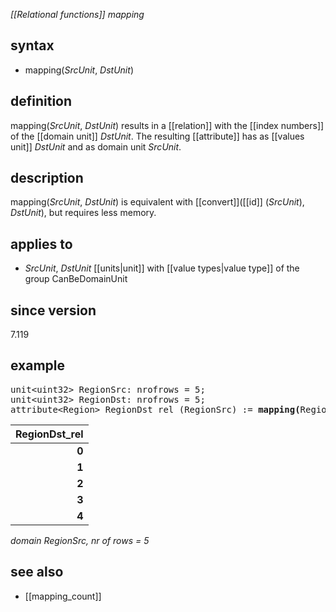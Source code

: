 *[[Relational functions]] mapping*

## syntax

- mapping(*SrcUnit*, *DstUnit*)

## definition

mapping(*SrcUnit*, *DstUnit*) results in a [[relation]] with the [[index numbers]] of the [[domain unit]] *DstUnit*. The resulting [[attribute]] has as [[values unit]] *DstUnit* and as domain unit *SrcUnit*.

## description

mapping(*SrcUnit*, *DstUnit*) is equivalent with [[convert]]([[id]] (*SrcUnit*), *DstUnit*), but requires less memory.

## applies to

- *SrcUnit*, *DstUnit* [[units|unit]] with [[value types|value type]] of the group CanBeDomainUnit

## since version

7.119

## example

<pre>
unit&lt;uint32&gt; RegionSrc: nrofrows = 5;
unit&lt;uint32&gt; RegionDst: nrofrows = 5;
attribute&lt;Region&gt; RegionDst_rel (RegionSrc) := <B>mapping(</B>RegionSrc, RegionDst<B>)</B>;
</pre>

| **RegionDst_rel** |
|------------------:|
| **0**             |
| **1**             |
| **2**             |
| **3**             |
| **4**             |

*domain RegionSrc, nr of rows = 5*

## see also

- [[mapping_count]]